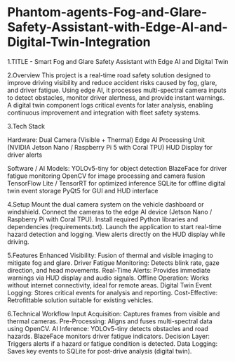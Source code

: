 # Phantom-agents-Fog-and-Glare-Safety-Assistant-with-Edge-AI-and-Digital-Twin-Integration
1.TITLE - Smart Fog and Glare Safety Assistant with Edge AI and Digital Twin

2.Overview
This project is a real-time road safety solution designed to improve driving visibility and reduce accident risks caused by fog, glare, and driver fatigue. Using edge AI, it processes multi-spectral camera inputs to detect obstacles, monitor driver alertness, and provide instant warnings. A digital twin component logs critical events for later analysis, enabling continuous improvement and integration with fleet safety systems.

3.Tech Stack

Hardware:
Dual Camera (Visible + Thermal)
Edge AI Processing Unit (NVIDIA Jetson Nano / Raspberry Pi 5 with Coral TPU)
HUD Display for driver alerts

Software / AI Models:
YOLOv5-tiny for object detection
BlazeFace for driver fatigue monitoring
OpenCV for image processing and camera fusion
TensorFlow Lite / TensorRT for optimized inference
SQLite for offline digital twin event storage
PyQt5 for GUI and HUD interface

4.Setup
Mount the dual camera system on the vehicle dashboard or windshield.
Connect the cameras to the edge AI device (Jetson Nano / Raspberry Pi with Coral TPU).
Install required Python libraries and dependencies (requirements.txt).
Launch the application to start real-time hazard detection and logging.
View alerts directly on the HUD display while driving.

5.Features
Enhanced Visibility: Fusion of thermal and visible imaging to mitigate fog and glare.
Driver Fatigue Monitoring: Detects blink rate, gaze direction, and head movements.
Real-Time Alerts: Provides immediate warnings via HUD display and audio signals.
Offline Operation: Works without internet connectivity, ideal for remote areas.
Digital Twin Event Logging: Stores critical events for analysis and reporting.
Cost-Effective: Retrofittable solution suitable for existing vehicles.

6.Technical Workflow
Input Acquisition: Captures frames from visible and thermal cameras.
Pre-Processing: Aligns and fuses multi-spectral data using OpenCV.
AI Inference:
YOLOv5-tiny detects obstacles and road hazards.
BlazeFace monitors driver fatigue indicators.
Decision Layer: Triggers alerts if a hazard or fatigue condition is detected.
Data Logging: Saves key events to SQLite for post-drive analysis (digital twin).
